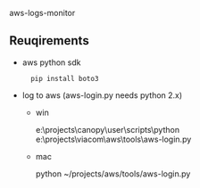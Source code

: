 aws-logs-monitor

Reuqirements
--------
* aws python sdk

        pip install boto3
		
* log to aws (aws-login.py needs python 2.x)
	* win  

		e:\projects\canopy\user\scripts\python e:\projects\viacom\aws\tools\aws-login.py
		
	* mac  
	
		python ~/projects/aws/tools/aws-login.py  
		
